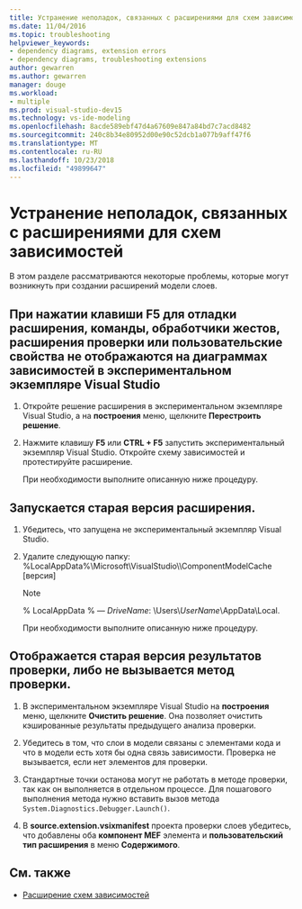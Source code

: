 ```yaml
---
title: Устранение неполадок, связанных с расширениями для схем зависимостей
ms.date: 11/04/2016
ms.topic: troubleshooting
helpviewer_keywords:
- dependency diagrams, extension errors
- dependency diagrams, troubleshooting extensions
author: gewarren
ms.author: gewarren
manager: douge
ms.workload:
- multiple
ms.prod: visual-studio-dev15
ms.technology: vs-ide-modeling
ms.openlocfilehash: 8acde589ebf47d4a67609e847a84bd7c7acd8482
ms.sourcegitcommit: 240c8b34e80952d00e90c52dcb1a077b9aff47f6
ms.translationtype: MT
ms.contentlocale: ru-RU
ms.lasthandoff: 10/23/2018
ms.locfileid: "49899647"
---
```

# <a name="troubleshoot-extensions-for-dependency-diagrams"></a>Устранение неполадок, связанных с расширениями для схем зависимостей

В этом разделе рассматриваются некоторые проблемы, которые могут возникнуть при создании расширений модели слоев.

## <a name="when-i-press-f5-to-debug-my-extension-my-commands-gesture-handlers-validation-extensions-or-custom-properties-do-not-appear-on-dependency-diagrams-in-the-experimental-instance-of-visual-studio"></a>При нажатии клавиши F5 для отладки расширения, команды, обработчики жестов, расширения проверки или пользовательские свойства не отображаются на диаграммах зависимостей в экспериментальном экземпляре Visual Studio

1. Откройте решение расширения в экспериментальном экземпляре Visual Studio, а на **построения** меню, щелкните **Перестроить решение**.

2. Нажмите клавишу **F5** или **CTRL + F5** запустить экспериментальный экземпляр Visual Studio. Откройте схему зависимостей и протестируйте расширение.

   При необходимости выполните описанную ниже процедуру.

## <a name="an-old-version-of-my-extension-runs"></a>Запускается старая версия расширения.

1. Убедитесь, что запущена не экспериментальный экземпляр Visual Studio.

2. Удалите следующую папку: %LocalAppData%\Microsoft\VisualStudio\\\ComponentModelCache [версия]

   > [!NOTE]
   > % LocalAppData % — *DriveName*: \Users\\*UserName*\AppData\Local.

   При необходимости выполните описанную ниже процедуру.

## <a name="an-old-version-of-my-validation-results-appears-or-my-validation-method-is-not-called"></a>Отображается старая версия результатов проверки, либо не вызывается метод проверки.

1.  В экспериментальном экземпляре Visual Studio на **построения** меню, щелкните **Очистить решение**. Она позволяет очистить кэшированные результаты предыдущего анализа проверки.

2.  Убедитесь в том, что слои в модели связаны с элементами кода и что в модели есть хотя бы одна связь зависимости. Проверка не вызывается, если нет элементов для проверки.

3.  Стандартные точки останова могут не работать в методе проверки, так как он выполняется в отдельном процессе. Для пошагового выполнения метода нужно вставить вызов метода `System.Diagnostics.Debugger.Launch()`.

4.  В **source.extension.vsixmanifest** проекта проверки слоев убедитесь, что добавлены оба **компонент MEF** элемента и **пользовательский тип расширения** в меню **Содержимого**.

## <a name="see-also"></a>См. также

- [Расширение схем зависимостей](../modeling/extend-layer-diagrams.md)
